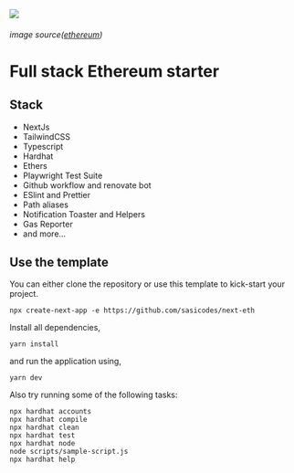 
![](https://cloudflare-ipfs.com/ipfs/QmX6BtuiAQmjLpbqzyBWxRieR4PxSquCzjuFd3vsr1fAGj)
###### image source([ethereum](https://ethereum.org/))

# Full stack Ethereum starter

## Stack
 - NextJs
 - TailwindCSS
 - Typescript
 - Hardhat
 - Ethers
 - Playwright Test Suite
 - Github workflow and renovate bot
 - ESlint and Prettier
 - Path aliases
 - Notification Toaster and Helpers
 - Gas Reporter
 - and more...

## Use the template

You can either clone the repository or use this template to kick-start your project.
```
npx create-next-app -e https://github.com/sasicodes/next-eth
```

Install all dependencies,

```
yarn install
```

and run the application using,

```
yarn dev
```

Also try running some of the following tasks:

```shell
npx hardhat accounts
npx hardhat compile
npx hardhat clean
npx hardhat test
npx hardhat node
node scripts/sample-script.js
npx hardhat help
```